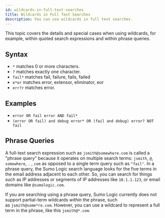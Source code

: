 ```yaml
---
id: wildcards-in-full-text-searches
title: Wildcards in Full Text Searches
description: You can use wildcards in full text searches.
---
```


This topic covers the details and special cases when using wildcards, for example, within quoted search expressions and within phrase queries.

## Syntax

* `*` matches 0 or more characters. 
* `?` matches exactly one character. 
* `fail*` matches fail, failure, fails, failed
* `e*or` matches error, extensor, eliminator, eor
* `err?r` matches error. 

## Examples

* `error OR fail error AND fail*`
* `(error OR fail) and debug error* OR (fail and debug) error? NOT fail`

## Phrase Queries

A full-text search expression such as `jsmith@somewhere.com` is called a "phrase query" because it operates on multiple search terms: `jsmith`, `@`, `somewhere`, `.` , `com` as opposed to a single term query such as `"fail"`. In a phrase query, the Sumo Logic search language looks for the five terms in the email address adjacent to each other. So, you can search for things such as IP addresses or segments of IP addresses like `10.1.1.123`, or email domains like `@sumologic.com`.

If you are searching using a phrase query, Sumo Logic currently does not support partial-term wildcards *within* the phrase, such as `jsmith@some*re.com`. However, you can use a wildcard to represent a full term in the phrase, like this `jsmith@*.com`.
